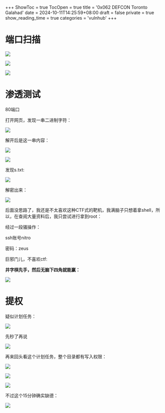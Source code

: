 +++
ShowToc = true
TocOpen = true
title = '0x062 DEFCON Toronto Galahad'
date = 2024-10-11T14:25:59+08:00
draft = false
private = true
show_reading_time = true
categories = 'vulnhub'
+++



# 端口扫描

![](/vulnhub_img/WEBRESOURCEe605071498edbb1bc00d96ed7a95b46bimage.png)

![](/vulnhub_img/WEBRESOURCE6cab4bd04da57ff2b2998519d55bc3f6image.png)

![](/vulnhub_img/WEBRESOURCEfed7689ccc7ddf553473c9dfc7c8b60cimage.png)

# 渗透测试

80端口

打开网页，发现一串二进制字符：

![](/vulnhub_img/WEBRESOURCE9aac4a6b445e87397df8a1ca5045bf48image.png)

解开后是这一串内容：

![](/vulnhub_img/WEBRESOURCEf9badb0256196b71484da9aba2948844image.png)

![](/vulnhub_img/WEBRESOURCE902c72824e62e7f84c1a922e0a7cae4cimage.png)

发现s.txt:

![](/vulnhub_img/WEBRESOURCEc9308d55abbf6717142358fcaf9e0438image.png)

解密出来：

![](/vulnhub_img/WEBRESOURCEda20193037a7fb2ac537179ffcf289c4image.png)

后面没思路了，我还是不太喜欢这种CTF式的靶机，我满脑子只想着拿shell，所以，在查阅大量资料后，我只尝试进行拿到root：

经过一段骚操作：

ssh账号nitro

密码：zeus

巨邪门儿，不喜欢ctf:

**井字棋先手，然后无脑下四角就能赢：**

![](/vulnhub_img/WEBRESOURCEf17e9fb292d901ac74b90508b43b505cimage.png)

# 提权

疑似计划任务：

![](/vulnhub_img/WEBRESOURCE569fdfd672ff73d173459942fefba7aeimage.png)

先秒了再说

![](/vulnhub_img/WEBRESOURCE94c28186996a1a1de12c4c273b2314acimage.png)

再来回头看这个计划任务，整个目录都有写入权限：

![](/vulnhub_img/WEBRESOURCE0f3e1f0a5fbb06da59cde274b266cb95image.png)

![](/vulnhub_img/WEBRESOURCE870cc7ab85a3443464183731d0ec884bimage.png)

![](/vulnhub_img/WEBRESOURCE44fc2ed10edbb79e89f21b3add1814e7image.png)

不过这个15分钟确实缺德：

![](/vulnhub_img/WEBRESOURCEcf61fd21b872ac55e80e952793ac3725image.png)